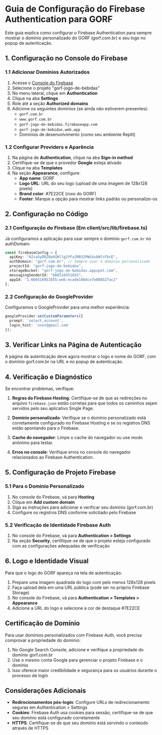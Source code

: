 # Guia de Configuração do Firebase Authentication para GORF

Este guia explica como configurar o Firebase Authentication para sempre mostrar o domínio personalizado do GORF (gorf.com.br) e seu logo no popup de autenticação.

## 1. Configuração no Console do Firebase

### 1.1 Adicionar Domínios Autorizados

1. Acesse o [Console do Firebase](https://console.firebase.google.com/)
2. Selecione o projeto "gorf-jogo-de-bebidas"
3. No menu lateral, clique em **Authentication**
4. Clique na aba **Settings**
5. Role até a seção **Authorized domains**
6. Adicione os seguintes domínios (se ainda não estiverem presentes):
   - `gorf.com.br`
   - `www.gorf.com.br`
   - `gorf-jogo-de-bebidas.firebaseapp.com`
   - `gorf-jogo-de-bebidas.web.app`
   - Domínios de desenvolvimento (como seu ambiente Replit)

### 1.2 Configurar Providers e Aparência

1. Na página de **Authentication**, clique na aba **Sign-in method**
2. Certifique-se de que o provedor **Google** esteja ativado
3. Clique na aba **Templates**
4. Na seção **Appearance**, configure:
   - **App name**: GORF
   - **Logo URL**: URL do seu logo (upload de uma imagem de 128x128 pixels)
   - **Brand color**: #7E22CE (roxo do GORF)
   - **Footer**: Marque a opção para mostrar links padrão ou personalize-os

## 2. Configuração no Código

### 2.1 Configuração do Firebase (Em client/src/lib/firebase.ts)

Já configuramos a aplicação para usar sempre o domínio `gorf.com.br` no authDomain:

```typescript
const firebaseConfig = {
  apiKey: "AIzaSyDRZ0akGNllg2YFaJM832PWSXvbNfcFbcE",
  authDomain: "gorf.com.br", // Sempre usar o domínio personalizado
  projectId: "gorf-jogo-de-bebidas",
  storageBucket: "gorf-jogo-de-bebidas.appspot.com",
  messagingSenderId: "666516951655",
  appId: "1:666516951655:web:ecade148dce7e08852fac2"
};
```

### 2.2 Configuração do GoogleProvider

Configuramos o GoogleProvider para uma melhor experiência:

```typescript
googleProvider.setCustomParameters({
  prompt: 'select_account',
  login_hint: 'user@gmail.com'
});
```

## 3. Verificar Links na Página de Autenticação

A página de autenticação deve agora mostrar o logo e nome do GORF, com o domínio gorf.com.br na URL e no popup de autenticação.

## 4. Verificação e Diagnóstico

Se encontrar problemas, verifique:

1. **Regras do Firebase Hosting**: Certifique-se de que as redireções no arquivo `firebase.json` estão corretas para que todos os caminhos sejam servidos pelo seu aplicativo Single Page.

2. **Domínio personalizado**: Verifique se o domínio personalizado está corretamente configurado no Firebase Hosting e se os registros DNS estão apontando para o Firebase.

3. **Cache do navegador**: Limpe o cache do navegador ou use modo anônimo para testar.

4. **Erros no console**: Verifique erros no console do navegador relacionados ao Firebase Authentication.

## 5. Configuração de Projeto Firebase

### 5.1 Para o Domínio Personalizado

1. No console do Firebase, vá para **Hosting**
2. Clique em **Add custom domain**
3. Siga as instruções para adicionar e verificar seu domínio (gorf.com.br)
4. Configure os registros DNS conforme solicitado pelo Firebase

### 5.2 Verificação de Identidade Firebase Auth

1. No console do Firebase, vá para **Authentication > Settings**
2. Na seção **Security**, certifique-se de que o projeto esteja configurado com as configurações adequadas de verificação

## 6. Logo e Identidade Visual

Para que o logo do GORF apareça na tela de autenticação:

1. Prepare uma imagem quadrada do logo com pelo menos 128x128 pixels
2. Faça upload dela em uma URL pública (pode ser no próprio Firebase Storage)
3. No console do Firebase, vá para **Authentication > Templates > Appearance**
4. Adicione a URL do logo e selecione a cor de destaque #7E22CE

## Certificação de Domínio

Para usar domínios personalizados com Firebase Auth, você precisa comprovar a propriedade do domínio:

1. No Google Search Console, adicione e verifique a propriedade do domínio gorf.com.br
2. Use o mesmo conta Google para gerenciar o projeto Firebase e o domínio
3. Isso oferece maior credibilidade e segurança para os usuários durante o processo de login

## Considerações Adicionais

- **Redirecionamentos pós-login**: Configure URLs de redirecionamento seguras em Authentication > Settings
- **Cookies**: Firebase Auth usa cookies para sessão, certifique-se de que seu domínio está configurado corretamente
- **HTTPS**: Certifique-se de que seu domínio está servindo o conteúdo através de HTTPS
